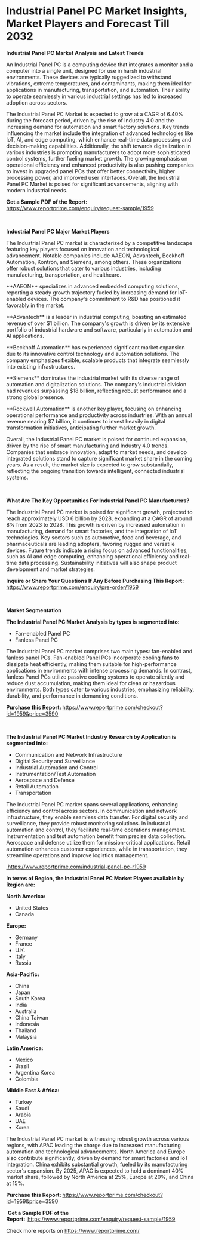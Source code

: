 <p><h1>Industrial Panel PC Market Insights, Market Players and Forecast Till 2032</h1></p><p><strong>Industrial Panel PC Market Analysis and Latest Trends</strong></p>
<p><p>An Industrial Panel PC is a computing device that integrates a monitor and a computer into a single unit, designed for use in harsh industrial environments. These devices are typically ruggedized to withstand vibrations, extreme temperatures, and contaminants, making them ideal for applications in manufacturing, transportation, and automation. Their ability to operate seamlessly in various industrial settings has led to increased adoption across sectors.</p><p>The Industrial Panel PC Market is expected to grow at a CAGR of 6.40% during the forecast period, driven by the rise of Industry 4.0 and the increasing demand for automation and smart factory solutions. Key trends influencing the market include the integration of advanced technologies like IoT, AI, and edge computing, which enhance real-time data processing and decision-making capabilities. Additionally, the shift towards digitalization in various industries is prompting manufacturers to adopt more sophisticated control systems, further fueling market growth. The growing emphasis on operational efficiency and enhanced productivity is also pushing companies to invest in upgraded panel PCs that offer better connectivity, higher processing power, and improved user interfaces. Overall, the Industrial Panel PC Market is poised for significant advancements, aligning with modern industrial needs.</p></p>
<p><strong>Get a Sample PDF of the Report:&nbsp;</strong> <a href="https://www.reportprime.com/enquiry/request-sample/1959?utm_campaign=3500&utm_medium=2&utm_source=Github&utm_content=ia&utm_term=18032025&utm_id=industrial-panel-pc">https://www.reportprime.com/enquiry/request-sample/1959</a></p>
<p>&nbsp;</p>
<p><strong>Industrial Panel PC Major Market Players</strong></p>
<p><p>The Industrial Panel PC market is characterized by a competitive landscape featuring key players focused on innovation and technological advancement. Notable companies include AAEON, Advantech, Beckhoff Automation, Kontron, and Siemens, among others. These organizations offer robust solutions that cater to various industries, including manufacturing, transportation, and healthcare.</p><p>**AAEON** specializes in advanced embedded computing solutions, reporting a steady growth trajectory fueled by increasing demand for IoT-enabled devices. The company's commitment to R&D has positioned it favorably in the market.</p><p>**Advantech** is a leader in industrial computing, boasting an estimated revenue of over $1 billion. The company's growth is driven by its extensive portfolio of industrial hardware and software, particularly in automation and AI applications.</p><p>**Beckhoff Automation** has experienced significant market expansion due to its innovative control technology and automation solutions. The company emphasizes flexible, scalable products that integrate seamlessly into existing infrastructures.</p><p>**Siemens** dominates the industrial market with its diverse range of automation and digitalization solutions. The company's industrial division had revenues surpassing $18 billion, reflecting robust performance and a strong global presence.</p><p>**Rockwell Automation** is another key player, focusing on enhancing operational performance and productivity across industries. With an annual revenue nearing $7 billion, it continues to invest heavily in digital transformation initiatives, anticipating further market growth.</p><p>Overall, the Industrial Panel PC market is poised for continued expansion, driven by the rise of smart manufacturing and Industry 4.0 trends. Companies that embrace innovation, adapt to market needs, and develop integrated solutions stand to capture significant market share in the coming years. As a result, the market size is expected to grow substantially, reflecting the ongoing transition towards intelligent, connected industrial systems.</p></p>
<p>&nbsp;</p>
<p><strong>What Are The Key Opportunities For Industrial Panel PC Manufacturers?</strong></p>
<p><p>The Industrial Panel PC market is poised for significant growth, projected to reach approximately USD 6 billion by 2028, expanding at a CAGR of around 8% from 2023 to 2028. This growth is driven by increased automation in manufacturing, demand for smart factories, and the integration of IoT technologies. Key sectors such as automotive, food and beverage, and pharmaceuticals are leading adopters, favoring rugged and versatile devices. Future trends indicate a rising focus on advanced functionalities, such as AI and edge computing, enhancing operational efficiency and real-time data processing. Sustainability initiatives will also shape product development and market strategies.</p></p>
<p><strong>Inquire or Share Your Questions If Any Before Purchasing This Report:</strong> <a href="https://www.reportprime.com/enquiry/pre-order/1959?utm_campaign=3500&utm_medium=2&utm_source=Github&utm_content=ia&utm_term=18032025&utm_id=industrial-panel-pc">https://www.reportprime.com/enquiry/pre-order/1959</a></p>
<p>&nbsp;</p>
<p><strong>Market Segmentation</strong></p>
<p><strong>The Industrial Panel PC Market Analysis by types is segmented into:</strong></p>
<p><ul><li>Fan-enabled Panel PC</li><li>Fanless Panel PC</li></ul></p>
<p><p>The Industrial Panel PC market comprises two main types: fan-enabled and fanless panel PCs. Fan-enabled Panel PCs incorporate cooling fans to dissipate heat efficiently, making them suitable for high-performance applications in environments with intense processing demands. In contrast, fanless Panel PCs utilize passive cooling systems to operate silently and reduce dust accumulation, making them ideal for clean or hazardous environments. Both types cater to various industries, emphasizing reliability, durability, and performance in demanding conditions.</p></p>
<p><strong>Purchase this Report:&nbsp;</strong><a href="https://www.reportprime.com/checkout?id=1959&price=3590&utm_campaign=3500&utm_medium=2&utm_source=Github&utm_content=ia&utm_term=18032025&utm_id=industrial-panel-pc">https://www.reportprime.com/checkout?id=1959&price=3590</a></p>
<p>&nbsp;</p>
<p><strong>The Industrial Panel PC Market Industry Research by Application is segmented into:</strong></p>
<p><ul><li>Communication and Network Infrastructure</li><li>Digital Security and Surveillance</li><li>Industrial Automation and Control</li><li>Instrumentation/Test Automation</li><li>Aerospace and Defense</li><li>Retail Automation</li><li>Transportation</li></ul></p>
<p><p>The Industrial Panel PC market spans several applications, enhancing efficiency and control across sectors. In communication and network infrastructure, they enable seamless data transfer. For digital security and surveillance, they provide robust monitoring solutions. In industrial automation and control, they facilitate real-time operations management. Instrumentation and test automation benefit from precise data collection. Aerospace and defense utilize them for mission-critical applications. Retail automation enhances customer experiences, while in transportation, they streamline operations and improve logistics management.</p></p>
<p><a href="https://www.reportprime.com/industrial-panel-pc-r1959?utm_campaign=3500&utm_medium=2&utm_source=Github&utm_content=ia&utm_term=18032025&utm_id=industrial-panel-pc">&nbsp;https://www.reportprime.com/industrial-panel-pc-r1959</a></p>
<p><strong>In terms of Region, the Industrial Panel PC Market Players available by Region are:</strong></p>
<p>
    <p> <strong> North America: </strong>
        <ul>
            <li>United States</li>
            <li>Canada</li>
        </ul>
        </p> 
    <p> <strong> Europe: </strong>
        <ul>
            <li>Germany</li>
            <li>France</li>
            <li>U.K.</li>
            <li>Italy</li>
            <li>Russia</li>
        </ul>
        </p> 
    <p> <strong> Asia-Pacific: </strong>
        <ul>
            <li>China</li>
            <li>Japan</li>
            <li>South Korea</li>
            <li>India</li>
            <li>Australia</li>
            <li>China Taiwan</li>
            <li>Indonesia</li>
            <li>Thailand</li>
            <li>Malaysia</li>
        </ul>
        </p> 
    <p> <strong> Latin America: </strong>
        <ul>
            <li>Mexico</li>
            <li>Brazil</li>
            <li>Argentina Korea</li>
            <li>Colombia</li>
        </ul>
        </p> 
    <p> <strong> Middle East & Africa: </strong>
        <ul>
            <li>Turkey</li>
            <li>Saudi</li>
            <li>Arabia</li>
            <li>UAE</li>
            <li>Korea</li>
        </ul>
    </p>
    </p>
<p><p>The Industrial Panel PC market is witnessing robust growth across various regions, with APAC leading the charge due to increased manufacturing automation and technological advancements. North America and Europe also contribute significantly, driven by demand for smart factories and IoT integration. China exhibits substantial growth, fueled by its manufacturing sector's expansion. By 2025, APAC is expected to hold a dominant 40% market share, followed by North America at 25%, Europe at 20%, and China at 15%.</p></p>
<p><strong>Purchase this Report: </strong><a href="https://www.reportprime.com/checkout?id=1959&price=3590&utm_campaign=3500&utm_medium=2&utm_source=Github&utm_content=ia&utm_term=18032025&utm_id=industrial-panel-pc">https://www.reportprime.com/checkout?id=1959&price=3590</a></p>
<p>&nbsp;<strong>Get a Sample PDF of the Report:&nbsp;&nbsp;</strong><a href="https://www.reportprime.com/enquiry/request-sample/1959?utm_campaign=3500&utm_medium=2&utm_source=Github&utm_content=ia&utm_term=18032025&utm_id=industrial-panel-pc">https://www.reportprime.com/enquiry/request-sample/1959</a></p>
<p><strong></strong></p>
<p>Check more reports on <a href="https://www.reportprime.com/?utm_campaign=3500&utm_medium=2&utm_source=Github&utm_content=ia&utm_term=18032025&utm_id=industrial-panel-pc">https://www.reportprime.com/</a></p>